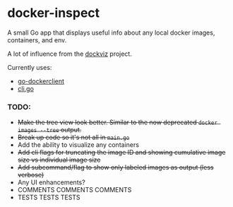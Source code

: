 # docker-inspect

A small Go app that displays useful info about any local docker images, containers, and env.

A lot of influence from the [dockviz](https://github.com/justone/dockviz) project.

Currently uses:
* [go-dockerclient](https://github.com/fsouza/go-dockerclient)
* [cli.go](https://github.com/codegangsta/cli)

### TODO:
* <s>Make the tree view look better. Similar to the now deprecated `docker images --tree` output.</s>
* <s>Break up code so it's not all in `main.go`</s>
* Add the ability to visualize any containers
* <s>Add cli flags for truncating the image ID and showing cumulative image size vs individual image size</s>
* <s>Add subcommand/flag to show only labeled images as output (less verbose)</s>
* Any UI enhancements?
* COMMENTS COMMENTS COMMENTS
* TESTS TESTS TESTS
